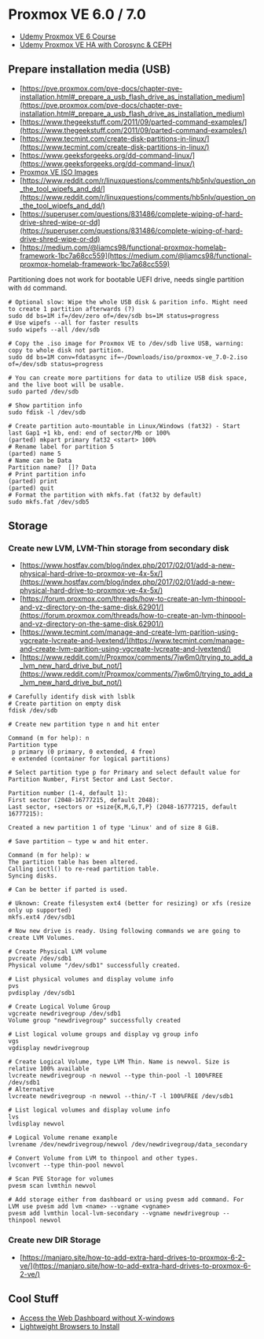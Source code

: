 # Proxmox VE 6.0 / 7.0

- [Udemy Proxmox VE 6 Course](https://www.udemy.com/course/proxmox-ve-5)
- [Udemy Proxmox VE HA with Corosync & CEPH](https://www.udemy.com/course/high-availability-cluster-with-proxmox-and-ceph)

## Prepare installation media (USB)

- [https://pve.proxmox.com/pve-docs/chapter-pve-installation.html#_prepare_a_usb_flash_drive_as_installation_medium](https://pve.proxmox.com/pve-docs/chapter-pve-installation.html#_prepare_a_usb_flash_drive_as_installation_medium)
- [https://www.thegeekstuff.com/2011/09/parted-command-examples/](https://www.thegeekstuff.com/2011/09/parted-command-examples/)
- [https://www.tecmint.com/create-disk-partitions-in-linux/](https://www.tecmint.com/create-disk-partitions-in-linux/)
- [https://www.geeksforgeeks.org/dd-command-linux/](https://www.geeksforgeeks.org/dd-command-linux/)
- [Proxmox VE ISO Images](https://www.proxmox.com/en/downloads/category/iso-images-pve)
- [https://www.reddit.com/r/linuxquestions/comments/hb5nlv/question_on_the_tool_wipefs_and_dd/](https://www.reddit.com/r/linuxquestions/comments/hb5nlv/question_on_the_tool_wipefs_and_dd/)
- [https://superuser.com/questions/831486/complete-wiping-of-hard-drive-shred-wipe-or-dd](https://superuser.com/questions/831486/complete-wiping-of-hard-drive-shred-wipe-or-dd)
- [https://medium.com/@liamcs98/functional-proxmox-homelab-framework-1bc7a68cc559](https://medium.com/@liamcs98/functional-proxmox-homelab-framework-1bc7a68cc559)

Partitioning does not work for bootable UEFI drive, needs single partition with `dd` command.

```Shell
# Optional slow: Wipe the whole USB disk & parition info. Might need to create 1 partition afterwards (?)
sudo dd bs=1M if=/dev/zero of=/dev/sdb bs=1M status=progress
# Use wipefs --all for faster results
sudo wipefs --all /dev/sdb

# Copy the .iso image for Proxmox VE to /dev/sdb live USB, warning: copy to whole disk not partition.
sudo dd bs=1M conv=fdatasync if=~/Downloads/iso/proxmox-ve_7.0-2.iso of=/dev/sdb status=progress

# You can create more partitions for data to utilize USB disk space, and the live boot will be usable.
sudo parted /dev/sdb

# Show partition info
sudo fdisk -l /dev/sdb

# Create partition auto-mountable in Linux/Windows (fat32) - Start last Gap1 +1 kb, end: end of sector/Mb or 100%
(parted) mkpart primary fat32 <start> 100%
# Rename label for partition 5
(parted) name 5
# Name can be Data
Partition name?  []? Data
# Print partition info
(parted) print
(parted) quit
# Format the partition with mkfs.fat (fat32 by default)
sudo mkfs.fat /dev/sdb5
```

## Storage

### Create new LVM, LVM-Thin storage from secondary disk

- [https://www.hostfav.com/blog/index.php/2017/02/01/add-a-new-physical-hard-drive-to-proxmox-ve-4x-5x/](https://www.hostfav.com/blog/index.php/2017/02/01/add-a-new-physical-hard-drive-to-proxmox-ve-4x-5x/)
- [https://forum.proxmox.com/threads/how-to-create-an-lvm-thinpool-and-vz-directory-on-the-same-disk.62901/](https://forum.proxmox.com/threads/how-to-create-an-lvm-thinpool-and-vz-directory-on-the-same-disk.62901/)
- [https://www.tecmint.com/manage-and-create-lvm-parition-using-vgcreate-lvcreate-and-lvextend/](https://www.tecmint.com/manage-and-create-lvm-parition-using-vgcreate-lvcreate-and-lvextend/)
- [https://www.reddit.com/r/Proxmox/comments/7jw6m0/trying_to_add_a_lvm_new_hard_drive_but_not/](https://www.reddit.com/r/Proxmox/comments/7jw6m0/trying_to_add_a_lvm_new_hard_drive_but_not/)

```Shell
# Carefully identify disk with lsblk
# Create partition on empty disk
fdisk /dev/sdb

# Create new partition type n and hit enter

Command (m for help): n
Partition type
 p primary (0 primary, 0 extended, 4 free)
 e extended (container for logical partitions)

# Select partition type p for Primary and select default value for Partition Number, First Sector and Last Sector.

Partition number (1-4, default 1):
First sector (2048-16777215, default 2048):
Last sector, +sectors or +size{K,M,G,T,P} (2048-16777215, default 16777215):

Created a new partition 1 of type 'Linux' and of size 8 GiB.

# Save partition – type w and hit enter.

Command (m for help): w
The partition table has been altered.
Calling ioctl() to re-read partition table.
Syncing disks.

# Can be better if parted is used.

# Uknown: Create filesystem ext4 (better for resizing) or xfs (resize only up supported)
mkfs.ext4 /dev/sdb1

# Now new drive is ready. Using following commands we are going to create LVM Volumes.

# Create Physical LVM volume
pvcreate /dev/sdb1
Physical volume "/dev/sdb1" successfully created.

# List physical volumes and display volume info
pvs
pvdisplay /dev/sdb1

# Create Logical Volume Group
vgcreate newdrivegroup /dev/sdb1
Volume group "newdrivegroup" successfully created

# List logical volume groups and display vg group info
vgs
vgdisplay newdrivegroup

# Create Logical Volume, type LVM Thin. Name is newvol. Size is relative 100% available
lvcreate newdrivegroup -n newvol --type thin-pool -l 100%FREE /dev/sdb1
# Alternative
lvcreate newdrivegroup -n newvol --thin/-T -l 100%FREE /dev/sdb1

# List logical volumes and display volume info
lvs
lvdisplay newvol

# Logical Volume rename example
lvrename /dev/newdrivegroup/newvol /dev/newdrivegroup/data_secondary

# Convert Volume from LVM to thinpool and other types.
lvconvert --type thin-pool newvol

# Scan PVE Storage for volumes
pvesm scan lvmthin newvol

# Add storage either from dashboard or using pvesm add command. For LVM use pvesm add lvm <name> --vgname <vgname>
pvesm add lvmthin local-lvm-secondary --vgname newdrivegroup --thinpool newvol
```

### Create new DIR Storage

- [https://manjaro.site/how-to-add-extra-hard-drives-to-proxmox-6-2-ve/](https://manjaro.site/how-to-add-extra-hard-drives-to-proxmox-6-2-ve/)

## Cool Stuff

- [Access the Web Dashboard without X-windows](https://linuxconfig.org/how-to-run-x-applications-without-a-desktop-or-a-wm)
- [Lightweight Browsers to Install](https://linuxhint.com/top_lightweight_web_browsers_linux/)
